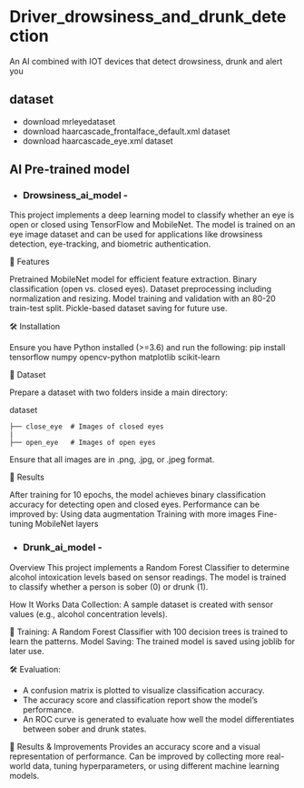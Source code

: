 # Driver_drowsiness_and_drunk_detection
An AI combined  with IOT devices that detect drowsiness, drunk and alert you
## dataset
- download mrleyedataset 
- download haarcascade_frontalface_default.xml dataset
- download haarcascade_eye.xml dataset
## AI Pre-trained model
- ### Drowsiness_ai_model -
This project implements a deep learning model to classify whether an eye is open or closed using TensorFlow and MobileNet. The model is trained on an eye image dataset and can be used for applications like drowsiness detection, eye-tracking, and biometric authentication.

📌 Features

Pretrained MobileNet model for efficient feature extraction.
Binary classification (open vs. closed eyes).
Dataset preprocessing including normalization and resizing.
Model training and validation with an 80-20 train-test split.
Pickle-based dataset saving for future use.

🛠 Installation

Ensure you have Python installed (>=3.6) and run the following:
pip install tensorflow numpy opencv-python matplotlib scikit-learn

📂 Dataset

Prepare a dataset with two folders inside a main directory:

dataset

    ├── close_eye  # Images of closed eyes
    |
    ├── open_eye   # Images of open eyes

Ensure that all images are in .png, .jpg, or .jpeg format.

🎯 Results

After training for 10 epochs, the model achieves binary classification accuracy for detecting open and closed eyes. Performance can be improved by:
Using data augmentation
Training with more images
Fine-tuning MobileNet layers

- ### Drunk_ai_model -

Overview
This project implements a Random Forest Classifier to determine alcohol intoxication levels based on sensor readings. The model is trained to classify whether a person is sober (0) or drunk (1).

How It Works
Data Collection: A sample dataset is created with sensor values (e.g., alcohol concentration levels).

📌 Training: A Random Forest Classifier with 100 decision trees is trained to learn the patterns.
    Model Saving: The trained model is saved using joblib for later use.

🛠 Evaluation:
- A confusion matrix is plotted to visualize classification accuracy.
- The accuracy score and classification report show the model’s performance.
- An ROC curve is generated to evaluate how well the model differentiates between sober and drunk states.

🎯 Results & Improvements
Provides an accuracy score and a visual representation of performance.
Can be improved by collecting more real-world data, tuning hyperparameters, or using different machine learning models.
